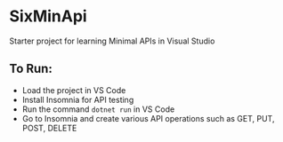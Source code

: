 # SixMinApi
Starter project for learning Minimal APIs in Visual Studio

## To Run:
  - Load the project in VS Code
  - Install Insomnia for API testing
  - Run the command `dotnet run` in VS Code
  - Go to Insomnia and create various API operations such as GET, PUT, POST, DELETE

